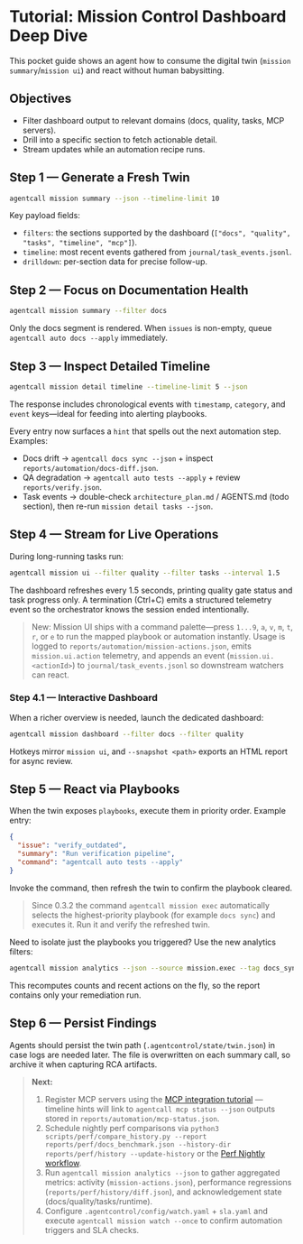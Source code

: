 # Tutorial: Mission Control Dashboard Deep Dive

This pocket guide shows an agent how to consume the digital twin (`mission summary`/`mission ui`) and react without human babysitting.

## Objectives
- Filter dashboard output to relevant domains (docs, quality, tasks, MCP servers).
- Drill into a specific section to fetch actionable detail.
- Stream updates while an automation recipe runs.

## Step 1 — Generate a Fresh Twin
```bash
agentcall mission summary --json --timeline-limit 10
```
Key payload fields:
- `filters`: the sections supported by the dashboard (`["docs", "quality", "tasks", "timeline", "mcp"]`).
- `timeline`: most recent events gathered from `journal/task_events.jsonl`.
- `drilldown`: per-section data for precise follow-up.

## Step 2 — Focus on Documentation Health
```bash
agentcall mission summary --filter docs
```
Only the docs segment is rendered. When `issues` is non-empty, queue `agentcall auto docs --apply` immediately.

## Step 3 — Inspect Detailed Timeline
```bash
agentcall mission detail timeline --timeline-limit 5 --json
```
The response includes chronological events with `timestamp`, `category`, and `event` keys—ideal for feeding into alerting playbooks.

Every entry now surfaces a `hint` that spells out the next automation step. Examples:
- Docs drift → `agentcall docs sync --json` + inspect `reports/automation/docs-diff.json`.
- QA degradation → `agentcall auto tests --apply` + review `reports/verify.json`.
- Task events → double-check `architecture_plan.md` / AGENTS.md (todo section), then re-run `mission detail tasks --json`.

## Step 4 — Stream for Live Operations
During long-running tasks run:
```bash
agentcall mission ui --filter quality --filter tasks --interval 1.5
```
The dashboard refreshes every 1.5 seconds, printing quality gate status and task progress only. A termination (Ctrl+C) emits a structured telemetry event so the orchestrator knows the session ended intentionally.

> New: Mission UI ships with a command palette—press `1...9`, `a`, `v`, `m`, `t`, `r`, or `e` to run the mapped playbook or automation instantly. Usage is logged to `reports/automation/mission-actions.json`, emits `mission.ui.action` telemetry, and appends an event (`mission.ui.<actionId>`) to `journal/task_events.jsonl` so downstream watchers can react.

### Step 4.1 — Interactive Dashboard
When a richer overview is needed, launch the dedicated dashboard:
```bash
agentcall mission dashboard --filter docs --filter quality
```
Hotkeys mirror `mission ui`, and `--snapshot <path>` exports an HTML report for async review.

## Step 5 — React via Playbooks
When the twin exposes `playbooks`, execute them in priority order. Example entry:
```json
{
  "issue": "verify_outdated",
  "summary": "Run verification pipeline",
  "command": "agentcall auto tests --apply"
}
```
Invoke the command, then refresh the twin to confirm the playbook cleared.

> Since 0.3.2 the command `agentcall mission exec` automatically selects the highest-priority playbook (for example `docs sync`) and executes it. Run it and verify the refreshed twin.

Need to isolate just the playbooks you triggered? Use the new analytics filters:
```bash
agentcall mission analytics --json --source mission.exec --tag docs_sync
```
This recomputes counts and recent actions on the fly, so the report contains only your remediation run.

## Step 6 — Persist Findings
Agents should persist the twin path (`.agentcontrol/state/twin.json`) in case logs are needed later. The file is overwritten on each summary call, so archive it when capturing RCA artifacts.

> **Next:**
> 1. Register MCP servers using the [MCP integration tutorial](./mcp_integration.md) — timeline hints will link to `agentcall mcp status --json` outputs stored in `reports/automation/mcp-status.json`.
> 2. Schedule nightly perf comparisons via `python3 scripts/perf/compare_history.py --report reports/perf/docs_benchmark.json --history-dir reports/perf/history --update-history` or the [Perf Nightly workflow](./perf_nightly.md).
> 3. Run `agentcall mission analytics --json` to gather aggregated metrics: activity (`mission-actions.json`), performance regressions (`reports/perf/history/diff.json`), and acknowledgement state (docs/quality/tasks/runtime).
> 4. Configure `.agentcontrol/config/watch.yaml` + `sla.yaml` and execute `agentcall mission watch --once` to confirm automation triggers and SLA checks.
